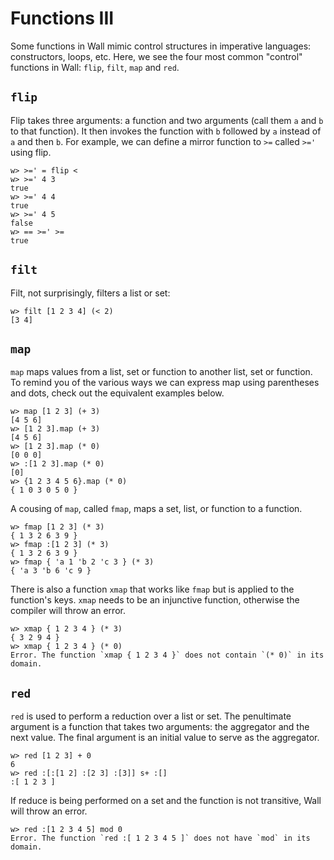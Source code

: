 # Functions III

Some functions in Wall mimic control structures in imperative languages: constructors, loops, etc.  Here, we see the four most common "control" functions in Wall: `flip`, `filt`, `map` and `red`.

## `flip`

Flip takes three arguments: a function and two arguments (call them `a` and `b` to that function).  It then invokes the function with `b` followed by `a` instead of `a` and then `b`.  For example, we can define a mirror function to `>=` called `>='` using flip.

```
w> >=' = flip <
w> >=' 4 3
true
w> >=' 4 4
true
w> >=' 4 5
false
w> == >=' >=
true
```

## `filt`

Filt, not surprisingly, filters a list or set:

```
w> filt [1 2 3 4] (< 2)
[3 4]
```

## `map`

`map` maps values from a list, set or function to another list, set or function.  To remind you of the various ways we can express map using parentheses and dots, check out the equivalent examples below.

```
w> map [1 2 3] (+ 3)
[4 5 6]
w> [1 2 3].map (+ 3)
[4 5 6]
w> [1 2 3].map (* 0)
[0 0 0]
w> :[1 2 3].map (* 0)
[0]
w> {1 2 3 4 5 6}.map (* 0)
{ 1 0 3 0 5 0 }
```

A cousing of `map`, called `fmap`, maps a set, list, or function to a function.

```
w> fmap [1 2 3] (* 3)
{ 1 3 2 6 3 9 }
w> fmap :[1 2 3] (* 3)
{ 1 3 2 6 3 9 }
w> fmap { 'a 1 'b 2 'c 3 } (* 3)
{ 'a 3 'b 6 'c 9 }
```

There is also a function `xmap` that works like `fmap` but is applied to the function's keys. `xmap` needs to be an injunctive function, otherwise the compiler will throw an error.

```
w> xmap { 1 2 3 4 } (* 3)
{ 3 2 9 4 }
w> xmap { 1 2 3 4 } (* 0)
Error. The function `xmap { 1 2 3 4 }` does not contain `(* 0)` in its domain.
```

## `red`

`red` is used to perform a reduction over a list or set. The penultimate argument is a function that takes two arguments: the aggregator and the next value.  The final argument is an initial value to serve as the aggregator.

```
w> red [1 2 3] + 0
6
w> red :[:[1 2] :[2 3] :[3]] s+ :[]
:[ 1 2 3 ]
```

If reduce is being performed on a set and the function is not transitive, Wall will throw an error.

```
w> red :[1 2 3 4 5] mod 0
Error. The function `red :[ 1 2 3 4 5 ]` does not have `mod` in its domain.
```


